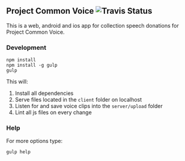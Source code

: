 ## Project Common Voice ![Travis Status](https://travis-ci.org/mozilla/voice-web.svg?branch=master "Travis Status")
This is a web, android and ios app for collection speech
donations for Project Common Voice.

### Development
```
npm install
npm install -g gulp
gulp
```
This will:
1. Install all dependencies
1. Serve files located in the `client` folder on localhost
1. Listen for and save voice clips into the `server/upload` folder
1. Lint all js files on every change

### Help

For more options type:
```
gulp help
```
